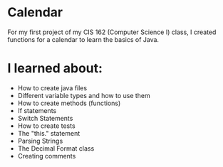 # Calendar

For my first project of my CIS 162 (Computer Science I) class, I created functions for a calendar to learn the basics of Java.

# I learned about:
- How to create java files
- Different variable types and how to use them
- How to create methods (functions)
- If statements
- Switch Statements
- How to create tests
- The "this." statement
- Parsing Strings
- The Decimal Format class
- Creating comments
